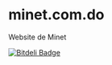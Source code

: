minet.com.do
============

Website de Minet


[![Bitdeli Badge](https://d2weczhvl823v0.cloudfront.net/reneolivo/minet.com.do/trend.png)](https://bitdeli.com/free "Bitdeli Badge")

